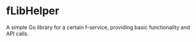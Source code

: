 # fLibHelper
A simple Go library for a certain f-service, providing basic functionality and API calls.
